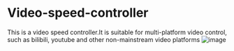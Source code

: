 # Video-speed-controller
This is a video speed controller.It is suitable for multi-platform video control, such as bilibili, youtube and other non-mainstream video platforms
![image](https://github.com/user-attachments/assets/1299293e-f055-4736-abea-74b1eeeb87fc)
